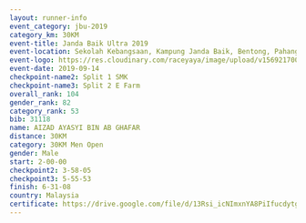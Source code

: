 ```yaml
---
layout: runner-info 
event_category: jbu-2019 
category_km: 30KM 
event-title: Janda Baik Ultra 2019 
event-location: Sekolah Kebangsaan, Kampung Janda Baik, Bentong, Pahang, Malaysia 
event-logo: https://res.cloudinary.com/raceyaya/image/upload/v1569217009/logo/janda-baik_vch1pc.jpg 
event-date: 2019-09-14 
checkpoint-name2: Split 1 SMK 
checkpoint-name3: Split 2 E Farm 
overall_rank: 104
gender_rank: 82
category_rank: 53
bib: 31118
name: AIZAD AYASYI BIN AB GHAFAR
distance: 30KM
category: 30KM Men Open
gender: Male
start: 2-00-00
checkpoint2: 3-58-05
checkpoint3: 5-55-53
finish: 6-31-08
country: Malaysia
certificate: https://drive.google.com/file/d/13Rsi_icNImxnYA8PiIfucdytgVbUsU8L/view?usp=sharing
---
```

